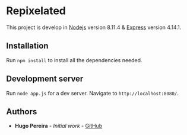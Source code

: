 # Repixelated

This project is develop in [Nodejs](https://nodejs.org) version 8.11.4 & [Express](http://expressjs.com/) version 4.14.1.

## Installation

  Run `npm install` to install all the dependencies needed.

## Development server

Run `node app.js` for a dev server. Navigate to `http://localhost:8080/`.

## Authors

* **Hugo Pereira** - *Initial work* - [GitHub](https://github.com/PereiraHugo)
